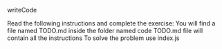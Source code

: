 writeCode

Read the following instructions and complete the exercise:
You will find a file named TODO.md inside the folder named code
TODO.md file will contain all the instructions
To solve the problem use index.js